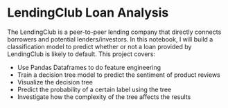 # LendingClub Loan Analysis

The LendingClub is a peer-to-peer lending company that directly connects borrowers and potential lenders/investors. In this notebook, I will build a classification model to predict whether or not a loan provided by LendingClub is likely to default. This project covers:

 - Use Pandas Dataframes to do feature engineering
 - Train a decision tree model to predict the sentiment of product reviews
 - Visualize the decision tree
 - Predict the probability of a certain label using the tree
 - Investigate how the complexity of the tree affects the results
